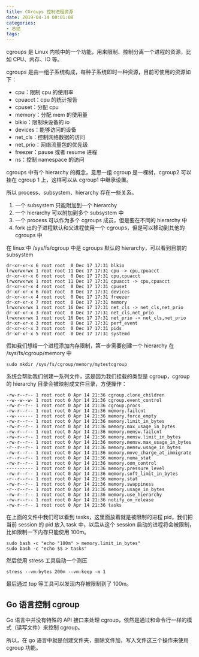 ```yaml
---
title: CGroups 控制进程资源
date: 2019-04-14 00:01:08
categories: 
- 总结
tags:
---
```


cgroups 是 Linux 内核中的一个功能，用来限制、控制分离一个进程的资源，比如 CPU、内存、IO 等。

<!--more-->

cgroups 是由一组子系统构成，每种子系统即时一种资源，目前可使用的资源如下：

- cpu：限制 cpu 的使用率
- cpuacct：cpu 的统计报告
- cpuset：分配 cpu
- memory：分配 mem 的使用量
- blkio：限制块设备的 io
- devices：能够访问的设备
- net_cls：控制网络数据的访问
- net_prio：网络流量包的优先级
- freezer：pause 或者 resume 进程
- ns：控制 namespace 的访问

cgroups 中有个 hierarchy 的概念，意思一组 cgroup 是一棵树，cgroup2 可以挂在 cgroup 1 上，这样可以从 cgroup1 中继承设置。

所以 process、subsystem、hierarchy 存在一些关系。

1. 一个 subsystem 只能附加到一个 hierarchy 
2. 一个 hierarchy 可以附加到多个 subsystem 中
3. 一个 process 可以作为多个 cgroups 成员，但是要在不同的 hierarchy 中
4. fork 出的子进程默认和父进程使用一个 cgroups，但是可以移动到其他的 cgroups 中

在 linux 中 /sys/fs/cgroup 中是 cgroups 默认的 hierarchy，可以看到目前的 subsystem

```shell
dr-xr-xr-x 6 root root  0 Dec 17 17:31 blkio
lrwxrwxrwx 1 root root 11 Dec 17 17:31 cpu -> cpu,cpuacct
dr-xr-xr-x 6 root root  0 Dec 17 17:31 cpu,cpuacct
lrwxrwxrwx 1 root root 11 Dec 17 17:31 cpuacct -> cpu,cpuacct
dr-xr-xr-x 4 root root  0 Dec 17 17:31 cpuset
dr-xr-xr-x 6 root root  0 Dec 17 17:31 devices
dr-xr-xr-x 4 root root  0 Dec 17 17:31 freezer
dr-xr-xr-x 7 root root  0 Dec 17 17:31 memory
lrwxrwxrwx 1 root root 16 Dec 17 17:31 net_cls -> net_cls,net_prio
dr-xr-xr-x 3 root root  0 Dec 17 17:31 net_cls,net_prio
lrwxrwxrwx 1 root root 16 Dec 17 17:31 net_prio -> net_cls,net_prio
dr-xr-xr-x 3 root root  0 Dec 17 17:31 perf_event
dr-xr-xr-x 3 root root  0 Dec 17 17:31 pids
dr-xr-xr-x 5 root root  0 Dec 17 17:31 systemd
```

假如我们想给一个进程添加内存限制，第一步需要创建一个 hierarchy 在 /sys/fs/cgroup/memory 中

```shell
sudo mkdir /sys/fs/cgroup/memory/mytestcgroup
```

系统会帮助我们创建一系列文件，这是因为我们挂载的类型是 cgroup，cgroup 的 hierarchy 目录会被映射成文件目录，方便操作：

```shell
-rw-r--r-- 1 root root 0 Apr 14 21:36 cgroup.clone_children
--w--w--w- 1 root root 0 Apr 14 21:36 cgroup.event_control
-rw-r--r-- 1 root root 0 Apr 14 21:36 cgroup.procs
-rw-r--r-- 1 root root 0 Apr 14 21:36 memory.failcnt
--w------- 1 root root 0 Apr 14 21:36 memory.force_empty
-rw-r--r-- 1 root root 0 Apr 14 21:36 memory.limit_in_bytes
-rw-r--r-- 1 root root 0 Apr 14 21:36 memory.max_usage_in_bytes
-rw-r--r-- 1 root root 0 Apr 14 21:36 memory.memsw.failcnt
-rw-r--r-- 1 root root 0 Apr 14 21:36 memory.memsw.limit_in_bytes
-rw-r--r-- 1 root root 0 Apr 14 21:36 memory.memsw.max_usage_in_bytes
-r--r--r-- 1 root root 0 Apr 14 21:36 memory.memsw.usage_in_bytes
-rw-r--r-- 1 root root 0 Apr 14 21:36 memory.move_charge_at_immigrate
-r--r--r-- 1 root root 0 Apr 14 21:36 memory.numa_stat
-rw-r--r-- 1 root root 0 Apr 14 21:36 memory.oom_control
---------- 1 root root 0 Apr 14 21:36 memory.pressure_level
-rw-r--r-- 1 root root 0 Apr 14 21:36 memory.soft_limit_in_bytes
-r--r--r-- 1 root root 0 Apr 14 21:36 memory.stat
-rw-r--r-- 1 root root 0 Apr 14 21:36 memory.swappiness
-r--r--r-- 1 root root 0 Apr 14 21:36 memory.usage_in_bytes
-rw-r--r-- 1 root root 0 Apr 14 21:36 memory.use_hierarchy
-rw-r--r-- 1 root root 0 Apr 14 21:36 notify_on_release
-rw-r--r-- 1 root root 0 Apr 14 21:36 tasks
```

在上面的文件中我们可以看到 tasks，这里面放着就是被限制的进程 pid，我们把当前 session 的 pid 放入 task 中，以后从这个 session 启动的进程将会被限制，比如限制一下内存只能使用 100m。

```shell
sudo bash -c "echo "100m" > memory.limit_in_bytes"
sudo bash -c "echo $$ > tasks"
```

然后使用 stress 工具启动一个测压

```shell
stress --vm-bytes 200m --vm-keep -m 1
```

最后通过 top 等工具可以发现内存被限制到了 100m。

## Go 语言控制 cgroup

Go 语言中并没有特殊的 API 接口来处理 cgroup，依然是通过和命令行一样的模式（读写文件）来控制 cgroup。

所以，在 go 语言中就是创建文件夹，删除文件加，写入文件这三个操作来使用 cgroup 功能。

